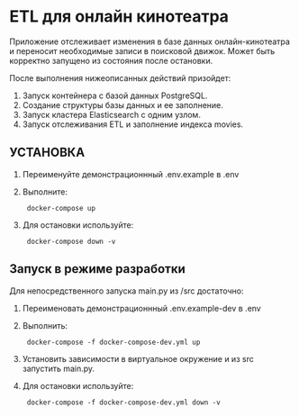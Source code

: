 # ETL для онлайн кинотеатра

Приложение отслеживает изменения в базе данных онлайн-кинотеатра и переносит необходимые записи в поисковой движок. Может быть корректно запущено из состояния после остановки.

После выполнения нижеописанных действий призойдет:
1. Запуск контейнера с базой данных PostgreSQL.
2. Создание структуры базы данных и ее заполнение.
3. Запуск кластера Elasticsearch с одним узлом.
4. Запуск отслеживания ETL и заполнение индекса movies.

## УСТАНОВКА

1. Переименуйте демонстрационнный .env.example в .env
2. Выполните:

        docker-compose up

3. Для остановки используйте:

        docker-compose down -v


## Запуск в режиме разработки

Для непосредственного запуска main.py из /src достаточно:

1. Переименовать демонстрационнный .env.example-dev в .env
2. Выполнить:

        docker-compose -f docker-compose-dev.yml up

3. Установить зависимости в виртуальное окружение и из src запустить main.py.
4. Для остановки используйте:

        docker-compose -f docker-compose-dev.yml down -v
